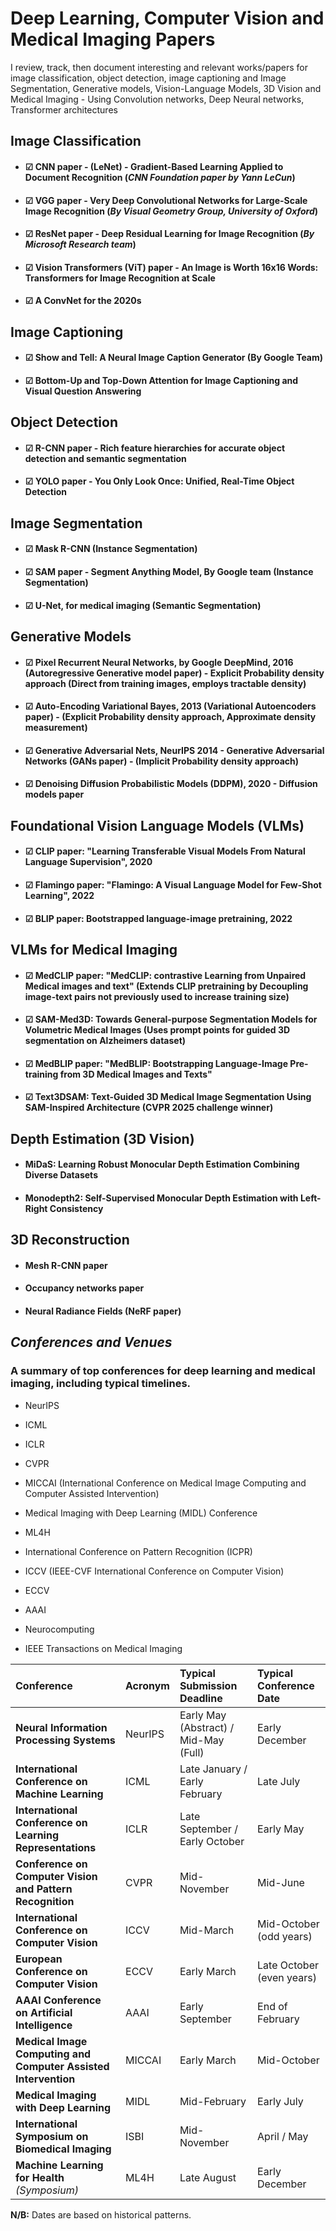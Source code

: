 # Deep Learning, Computer Vision and Medical Imaging Papers
I review, track, then document interesting and relevant works/papers for image classification, object detection, image captioning and Image Segmentation, Generative models, Vision-Language Models, 3D Vision and Medical Imaging - Using Convolution networks, Deep Neural networks, Transformer architectures

## Image Classification
- #### ☑ CNN paper - (LeNet) - Gradient-Based Learning Applied to Document Recognition (_CNN Foundation paper by Yann LeCun_) 
- #### ☑ VGG paper - Very Deep Convolutional Networks for Large-Scale Image Recognition (_By Visual Geometry Group, University of Oxford_) 
- #### ☑ ResNet paper - Deep Residual Learning for Image Recognition (_By Microsoft Research team_) 
- #### ☑ Vision Transformers (ViT) paper - An Image is Worth 16x16 Words: Transformers for Image Recognition at Scale 
- #### ☑ A ConvNet for the 2020s 
  

## Image Captioning
- #### ☑ Show and Tell: A Neural Image Caption Generator (By Google Team) 
- #### ☑ Bottom-Up and Top-Down Attention for Image Captioning and Visual Question Answering 


## Object Detection
- #### ☑ R-CNN paper - Rich feature hierarchies for accurate object detection and semantic segmentation 
- #### ☑ YOLO paper - You Only Look Once: Unified, Real-Time Object Detection 


## Image Segmentation
- #### ☑ Mask R-CNN (Instance Segmentation)
- #### ☑ SAM paper - Segment Anything Model, By Google team (Instance Segmentation) 
- #### ☑ U-Net, for medical imaging (Semantic Segmentation) 


## Generative Models
- #### ☑ Pixel Recurrent Neural Networks, by Google DeepMind, 2016 (Autoregressive Generative model paper) - Explicit Probability density approach (Direct from training images, employs tractable density)
- #### ☑ Auto-Encoding Variational Bayes, 2013 (Variational Autoencoders paper) - (Explicit Probability density approach, Approximate density measurement)
- #### ☑ Generative Adversarial Nets, NeurIPS 2014 - Generative Adversarial Networks (GANs paper) - (Implicit Probability density approach)
- #### ☑ Denoising Diffusion Probabilistic Models (DDPM), 2020 - Diffusion models paper


## Foundational Vision Language Models (VLMs)
- #### ☑ CLIP paper: "Learning Transferable Visual Models From Natural Language Supervision", 2020 
- #### ☑ Flamingo paper: "Flamingo: A Visual Language Model for Few-Shot Learning", 2022 
- #### ☑ BLIP paper: Bootstrapped language-image pretraining, 2022 


## VLMs for Medical Imaging
- #### ☑ MedCLIP paper: "MedCLIP: contrastive Learning from Unpaired Medical images and text" (Extends CLIP pretraining by Decoupling image-text pairs not previously used to increase training size)
- #### ☑ SAM-Med3D: Towards General-purpose Segmentation Models for Volumetric Medical Images (Uses prompt points for guided 3D segmentation on Alzheimers dataset)
- #### ☑ MedBLIP paper: "MedBLIP: Bootstrapping Language-Image Pre-training from 3D Medical Images and Texts" 
- #### ☑ Text3DSAM: Text-Guided 3D Medical Image Segmentation Using SAM-Inspired Architecture (CVPR 2025 challenge winner) 


## Depth Estimation (3D Vision)
- #### MiDaS: Learning Robust Monocular Depth Estimation Combining Diverse Datasets
- #### Monodepth2: Self-Supervised Monocular Depth Estimation with Left-Right Consistency


## 3D Reconstruction
- #### Mesh R-CNN paper
- #### Occupancy networks paper
- #### Neural Radiance Fields (NeRF paper)


## _Conferences and Venues_
### A summary of top conferences for deep learning and medical imaging, including typical timelines.
- NeurIPS 
- ICML
- ICLR
- CVPR
- MICCAI (International Conference on Medical Image Computing and Computer Assisted Intervention)
- Medical Imaging with Deep Learning (MIDL) Conference
- ML4H
- International Conference on Pattern Recognition (ICPR)
- ICCV (IEEE-CVF International Conference on Computer Vision)
- ECCV
- AAAI
  
- Neurocomputing
- IEEE Transactions on Medical Imaging

| Conference | Acronym | Typical Submission Deadline | Typical Conference Date |
| :--- | :--- | :--- | :--- |
| **Neural Information Processing Systems** | NeurIPS | Early May (Abstract) / Mid-May (Full) | Early December |
| **International Conference on Machine Learning** | ICML | Late January / Early February | Late July |
| **International Conference on Learning Representations** | ICLR | Late September / Early October | Early May |
| **Conference on Computer Vision and Pattern Recognition** | CVPR | Mid-November | Mid-June |
| **International Conference on Computer Vision** | ICCV | Mid-March | Mid-October (odd years) |
| **European Conference on Computer Vision** | ECCV | Early March | Late October (even years) |
| **AAAI Conference on Artificial Intelligence** | AAAI | Early September | End of February |
| **Medical Image Computing and Computer Assisted Intervention** | MICCAI | Early March | Mid-October |
| **Medical Imaging with Deep Learning** | MIDL | Mid-February | Early July |
| **International Symposium on Biomedical Imaging** | ISBI | Mid-November | April / May |
| **Machine Learning for Health** _(Symposium)_ | ML4H | Late August | Early December |

**N/B:** Dates are based on historical patterns.


